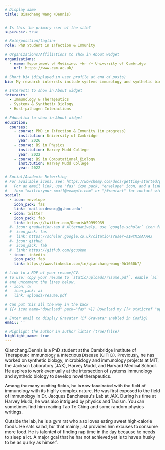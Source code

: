 ```yaml
---
# Display name
title: Qianchang Wang (Dennis)


# Is this the primary user of the site?
superuser: true

# Role/position/tagline
role: PhD Student in Infection & Immunity

# Organizations/Affiliations to show in About widget
organizations:
  - name: Department of Medicine, <br /> University of Cambridge
    url: https://www.cam.ac.uk/

# Short bio (displayed in user profile at end of posts)
bio: My research interests include systems immunology and synthetic biology, with a focus on host-pathogen interactions and therapeutics.

# Interests to show in About widget
interests:
  - Immunology & Therapeutics
  - Systems & Synthetic Biology
  - Host-pathogen Interactions

# Education to show in About widget
education:
  courses:
    - course: PhD in Infection & Immunity (in progress)
      institution: University of Cambridge
      year: 2026
    - course: BS in Physics
      institution: Harvey Mudd College
      year: 2022
    - course: BS in Computational Biology
      institution: Harvey Mudd College
      year: 2022

# Social/Academic Networking
# For available icons, see: https://wowchemy.com/docs/getting-started/page-builder/#icons
#   For an email link, use "fas" icon pack, "envelope" icon, and a link in the
#   form "mailto:your-email@example.com" or "/#contact" for contact widget.
social:
  - icon: envelope
    icon_pack: fas
    link: 'mailto:dewang@g.hmc.edu'
  - icon: twitter
    icon_pack: fab
    link: https://twitter.com/DennisW59999939
  #- icon: graduation-cap # Alternatively, use `google-scholar` icon from `ai` icon pack
  #  icon_pack: fas
  #  link: https://scholar.google.co.uk/citations?user=sIwtMXoAAAAJ
  #- icon: github
  #  icon_pack: fab
  #  link: https://github.com/gcushen
  - icon: linkedin
    icon_pack: fab
    link: https://www.linkedin.com/in/qianchang-wang-9b1660b7/

# Link to a PDF of your resume/CV.
# To use: copy your resume to `static/uploads/resume.pdf`, enable `ai` icons in `params.toml`,
# and uncomment the lines below.
# - icon: cv
#   icon_pack: ai
#   link: uploads/resume.pdf

# Can put this all the way in the back
# {{< icon name="download" pack="fas" >}} Download my {{< staticref "uploads/demo_resume.pdf" "newtab" >}}resumé{{< /staticref >}}.

# Enter email to display Gravatar (if Gravatar enabled in Config)
email: ''

# Highlight the author in author lists? (true/false)
highlight_name: true
---
```


Qianchang/Dennis is a PhD student at the Cambridge Institute of Therapeutic Immunology & Infectious Disease (CITIID). Previously, he has worked on synthetic biology, microbiology and immunology projects at MIT, the Jackson Laboratory (JAX), Harvey Mudd, and Harvard Medical School. He aspires to work eventually at the intersection of systems immunology and synthetic biology to develop novel therapeutics.

Among the many exciting fields, he is now fascinated with the field of immunology with its highly complex nature. He was first exposed to the field of immunology in Dr. Jacques Banchereau's Lab at JAX. During his time at Harvey Mudd, he was also intrigued by physics and Taoism. You can sometimes find him reading Tao Te Ching and some random physics writings.

Outside the lab, he is a gym rat who also loves eating sweet high-calorie foods. He eats salad, but that mainly just provides him excuses to consume more food. He is talented of finding nap time in the day because he needs to sleep a lot. A major goal that he has not achieved yet is to have a husky to be as quirky as himself.


